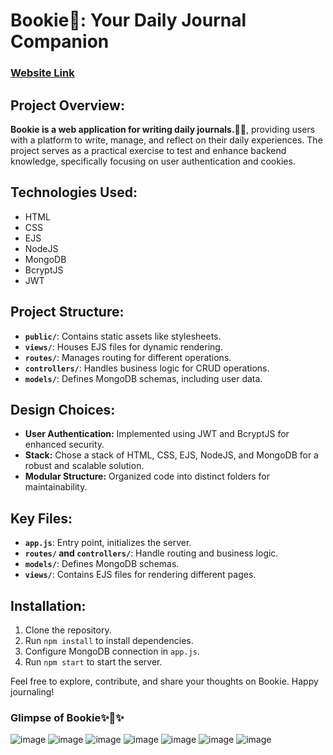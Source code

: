 # Bookie💜: Your Daily Journal Companion
### [Website Link](https://bookie-daily-dairy.onrender.com)

## Project Overview:

**Bookie is a web application for writing daily journals.✍🏻**, providing users with a platform to write, manage, and reflect on their daily experiences. The project serves as a practical exercise to test and enhance backend knowledge, specifically focusing on user authentication and cookies.

## Technologies Used:

- HTML
- CSS
- EJS
- NodeJS
- MongoDB
- BcryptJS
- JWT

## Project Structure:

- **`public/`**: Contains static assets like stylesheets.
- **`views/`**: Houses EJS files for dynamic rendering.
- **`routes/`**: Manages routing for different operations.
- **`controllers/`**: Handles business logic for CRUD operations.
- **`models/`**: Defines MongoDB schemas, including user data.

## Design Choices:

- **User Authentication:** Implemented using JWT and BcryptJS for enhanced security.
- **Stack:** Chose a stack of HTML, CSS, EJS, NodeJS, and MongoDB for a robust and scalable solution.
- **Modular Structure:** Organized code into distinct folders for maintainability.

## Key Files:

- **`app.js`**: Entry point, initializes the server.
- **`routes/` and `controllers/`**: Handle routing and business logic.
- **`models/`**: Defines MongoDB schemas.
- **`views/`**: Contains EJS files for rendering different pages.

## Installation:

1. Clone the repository.
2. Run `npm install` to install dependencies.
3. Configure MongoDB connection in `app.js`.
4. Run `npm start` to start the server.

Feel free to explore, contribute, and share your thoughts on Bookie. Happy journaling!

### Glimpse of Bookie✨💜✨

![image](https://user-images.githubusercontent.com/83348790/190888168-1c21c1ec-7571-4b00-9e21-fecf6dbdefa2.png)
![image](https://user-images.githubusercontent.com/83348790/190888219-3d8c922e-f999-47f2-b154-3d568921428d.png)
![image](https://user-images.githubusercontent.com/83348790/190888251-13a0570f-1676-4583-b6a9-7ffd5a5c9a81.png)
![image](https://user-images.githubusercontent.com/83348790/190888446-9da37e37-21cf-4df7-a185-5242858f5c5f.png)
![image](https://user-images.githubusercontent.com/83348790/190888273-0b338bd3-c02f-427c-a30b-0b25afed04a3.png)
![image](https://user-images.githubusercontent.com/83348790/190888318-7a75521f-f4e6-44d6-a545-c25096a0797f.png)
![image](https://user-images.githubusercontent.com/83348790/190888331-088a38f1-9c9e-4a75-9b4b-6a6ed86e71d5.png)





